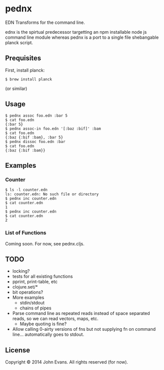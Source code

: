 # pednx

EDN Transforms for the command line.

ednx is the spirtual predecessor targetting an npm installable node js command
line module whereas pednx is a port to a single file shebangable planck script.

## Prequisites

First, install planck:

```
$ brew install planck
```

(or similar)

## Usage

```
$ pednx assoc foo.edn :bar 5
$ cat foo.edn
{:bar 5}
$ pednx assoc-in foo.edn '[:baz :bif]' :bam
$ cat foo.edn
{:baz {:bif :bam}, :bar 5}
$ pednx dissoc foo.edn :bar
$ cat foo.edn
{:baz {:bif :bam}}
```

## Examples

### Counter

```
$ ls -l counter.edn
ls: counter.edn: No such file or directory
$ pednx inc counter.edn
$ cat counter.edn
1
$ pednx inc counter.edn
$ cat counter.edn
2
```

### List of Functions

Coming soon.  For now, see pednx.cljs.

## TODO

- locking?
- tests for all existing functions
- pprint, print-table, etc
- clojure.set/*
- bit operations?
- More examples
  - stdin/stdout
  - chains of pipes
- Parse command line as repeated reads instead of space separated reads, so we
  can read vectors, maps, etc.
  - Maybe quoting is fine?
- Allow calling 0-airty versions of fns but not supplying fn on command
  line... automatically goes to stdout.

## License

Copyright © 2014 John Evans.  All rights reserved (for now).
